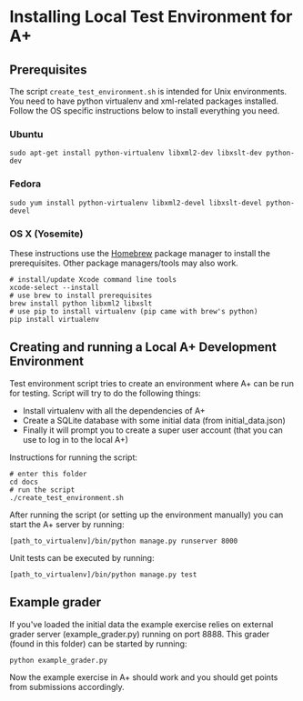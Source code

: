 Installing Local Test Environment for A+
=============

## Prerequisites

The script `create_test_environment.sh` is intended for Unix environments. You
need to have python virtualenv and xml-related packages installed. Follow the OS
specific instructions below to install everything you need.

### Ubuntu

    sudo apt-get install python-virtualenv libxml2-dev libxslt-dev python-dev

### Fedora
    
    sudo yum install python-virtualenv libxml2-devel libxslt-devel python-devel

### OS X (Yosemite)

These instructions use the [Homebrew](http://brew.sh/) package manager to
install the prerequisites. Other package managers/tools may also work.

    # install/update Xcode command line tools
    xcode-select --install
    # use brew to install prerequisites
    brew install python libxml2 libxslt
    # use pip to install virtualenv (pip came with brew's python)
    pip install virtualenv


## Creating and running a Local A+ Development Environment

Test environment script tries to create an environment where A+ can be run for
testing. Script will try to do the following things:

  - Install virtualenv with all the dependencies of A+
  - Create a SQLite database with some initial data (from initial_data.json)
  - Finally it will prompt you to create a super user account (that you can use to log in to the local A+)

Instructions for running the script:

    # enter this folder
    cd docs
    # run the script
    ./create_test_environment.sh


After running the script (or setting up the environment manually) you can start
the A+ server by running:

    [path_to_virtualenv]/bin/python manage.py runserver 8000

Unit tests can be executed by running:

    [path_to_virtualenv]/bin/python manage.py test

## Example grader

If you've loaded the initial data the example exercise relies on external grader
server (example_grader.py) running on port 8888. This grader (found in this
folder) can be started by running:

    python example_grader.py

Now the example exercise in A+ should work and you should get points from
submissions accordingly.
